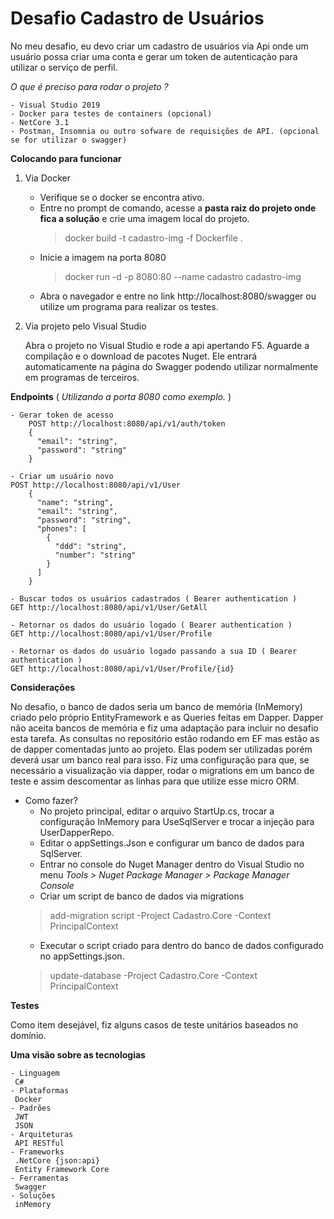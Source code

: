 # Desafio Cadastro de Usuários

No meu desafio, eu devo criar um cadastro de usuários via Api onde um usuário possa criar uma conta e gerar um token de autenticação para utilizar o serviço de perfil.
	
*O que é preciso para rodar o projeto ?*

	- Visual Studio 2019
	- Docker para testes de containers (opcional)
	- NetCore 3.1
	- Postman, Insomnia ou outro sofware de requisições de API. (opcional se for utilizar o swagger)
	
**Colocando para funcionar**

1) Via Docker
 
	- Verifique se o docker se encontra ativo.
	- Entre no prompt de comando, acesse a **pasta raiz do projeto onde fica a solução** e crie uma imagem local do projeto.
		> docker build -t cadastro-img -f Dockerfile .
	- Inicie a imagem na porta 8080
		> docker run -d -p 8080:80 --name cadastro cadastro-img
	- Abra o navegador e entre no link http://localhost:8080/swagger ou utilize um programa para realizar os testes.

2) Via projeto pelo Visual Studio
	
	Abra o projeto no Visual Studio e rode a api apertando F5.
	Aguarde a compilação e o download de pacotes Nuget.
	Ele entrará automaticamente na página do Swagger podendo utilizar normalmente em programas de terceiros.

**Endpoints** ( *Utilizando a porta 8080 como exemplo.* )

	- Gerar token de acesso
		POST http://localhost:8080/api/v1/auth/token  
		{
		  "email": "string",
		  "password": "string"
		}
		
	- Criar um usuário novo
	POST http://localhost:8080/api/v1/User
		{
		  "name": "string",
		  "email": "string",
		  "password": "string",
		  "phones": [
		    {
		      "ddd": "string",
		      "number": "string"
		    }
		  ]
		}
		
	- Buscar todos os usuários cadastrados ( Bearer authentication )
	GET http://localhost:8080/api/v1/User/GetAll 
	
	- Retornar os dados do usuário logado ( Bearer authentication )
	GET http://localhost:8080/api/v1/User/Profile
	
	- Retornar os dados do usuário logado passando a sua ID ( Bearer authentication )
	GET http://localhost:8080/api/v1/User/Profile/{id}

**Considerações**

No desafio, o banco de dados seria um banco de memória (InMemory) criado pelo próprio EntityFramework e as Queries feitas em Dapper.
Dapper não aceita bancos de memória e fiz uma adaptação para incluir no desafio esta tarefa.
As consultas no repositório estão rodando em EF mas estão as de dapper comentadas junto ao projeto. Elas podem ser utilizadas porém deverá usar 
um banco real para isso.
Fiz uma configuração para que, se necessário a visualização via dapper, rodar o migrations em um banco de teste e assim 
descomentar as linhas para que utilize esse micro ORM.

- Como fazer?
	- No projeto principal, editar o arquivo StartUp.cs, trocar a configuração InMemory para UseSqlServer e trocar a injeção para UserDapperRepo.
	- Editar o appSettings.Json e configurar um banco de dados para SqlServer.
	- Entrar no console do Nuget Manager dentro do Visual Studio no menu *Tools > Nuget Package Manager > Package Manager Console*
	- Criar um script de banco de dados via migrations 
	> add-migration script -Project Cadastro.Core -Context PrincipalContext
	- Executar o script criado para dentro do banco de dados configurado no appSettings.json.
	> update-database -Project Cadastro.Core -Context PrincipalContext
	
**Testes**

Como item desejável, fiz alguns casos de teste unitários baseados no domínio.

**Uma visão sobre as tecnologias**

	- Linguagem
	 C#
	- Plataformas
	 Docker
	- Padrões
	 JWT
	 JSON
	- Arquiteturas
	 API RESTful
	- Frameworks
	 .NetCore {json:api}
	 Entity Framework Core
	- Ferramentas
	 Swagger
	- Soluções
	 inMemory

